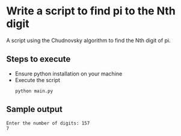 # Write a script to find pi to the Nth digit

A script using the Chudnovsky algorithm to find the Nth digit of pi.

## Steps to execute
- Ensure python installation on your machine
- Execute the script
  ```
  python main.py
  ```

## Sample output
```
Enter the number of digits: 157
7
```